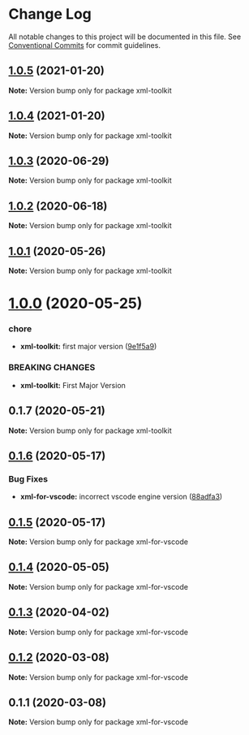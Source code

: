# Change Log

All notable changes to this project will be documented in this file.
See [Conventional Commits](https://conventionalcommits.org) for commit guidelines.

## [1.0.5](https://github.com/SAP/xml-tools/tree/master/packages/xml-toolkit/compare/xml-toolkit@1.0.4...xml-toolkit@1.0.5) (2021-01-20)

**Note:** Version bump only for package xml-toolkit

## [1.0.4](https://github.com/SAP/xml-tools/tree/master/packages/xml-toolkit/compare/xml-toolkit@1.0.3...xml-toolkit@1.0.4) (2021-01-20)

**Note:** Version bump only for package xml-toolkit

## [1.0.3](https://github.com/SAP/xml-tools/tree/master/packages/xml-toolkit/compare/xml-toolkit@1.0.2...xml-toolkit@1.0.3) (2020-06-29)

**Note:** Version bump only for package xml-toolkit

## [1.0.2](https://github.com/SAP/xml-tools/tree/master/packages/xml-toolkit/compare/xml-toolkit@1.0.1...xml-toolkit@1.0.2) (2020-06-18)

**Note:** Version bump only for package xml-toolkit

## [1.0.1](https://github.com/SAP/xml-tools/tree/master/packages/xml-toolkit/compare/xml-toolkit@1.0.0...xml-toolkit@1.0.1) (2020-05-26)

**Note:** Version bump only for package xml-toolkit

# [1.0.0](https://github.com/SAP/xml-tools/tree/master/packages/xml-toolkit/compare/xml-toolkit@0.1.7...xml-toolkit@1.0.0) (2020-05-25)

### chore

- **xml-toolkit:** first major version ([9e1f5a9](https://github.com/SAP/xml-tools/tree/master/packages/xml-toolkit/commit/9e1f5a9))

### BREAKING CHANGES

- **xml-toolkit:** First Major Version

## 0.1.7 (2020-05-21)

**Note:** Version bump only for package xml-toolkit

## [0.1.6](https://github.com/SAP/xml-tools/compare/xml-for-vscode@0.1.5...xml-for-vscode@0.1.6) (2020-05-17)

### Bug Fixes

- **xml-for-vscode:** incorrect vscode engine version ([88adfa3](https://github.com/SAP/xml-tools/commit/88adfa3))

## [0.1.5](https://github.com/SAP/xml-tools/compare/xml-for-vscode@0.1.4...xml-for-vscode@0.1.5) (2020-05-17)

**Note:** Version bump only for package xml-for-vscode

## [0.1.4](https://github.com/SAP/xml-tools/compare/xml-for-vscode@0.1.3...xml-for-vscode@0.1.4) (2020-05-05)

**Note:** Version bump only for package xml-for-vscode

## [0.1.3](https://github.com/SAP/xml-tools/compare/xml-for-vscode@0.1.2...xml-for-vscode@0.1.3) (2020-04-02)

**Note:** Version bump only for package xml-for-vscode

## [0.1.2](https://github.com/SAP/xml-tools/compare/xml-for-vscode@0.1.1...xml-for-vscode@0.1.2) (2020-03-08)

**Note:** Version bump only for package xml-for-vscode

## 0.1.1 (2020-03-08)

**Note:** Version bump only for package xml-for-vscode
